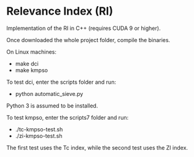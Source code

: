 # Relevance Index (RI)

Implementation of the RI in C++ (requires CUDA 9 or higher).

Once downloaded the whole project folder, compile the binaries.

On Linux machines:

* make dci
* make kmpso

To test dci, enter the scripts folder and run:

* python automatic_sieve.py

Python 3 is assumed to be installed.

To test kmpso, enter the scripts7 folder and run:

* ./tc-kmpso-test.sh 
* ./zi-kmpso-test.sh

The first test uses the Tc index, while the second test uses the ZI index.
